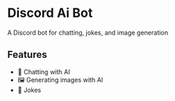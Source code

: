 # Discord Ai Bot

A Discord bot for chatting, jokes, and image generation

## Features

- 💬 Chatting with AI
- 🖼️ Generating images with AI
- 🤖 Jokes